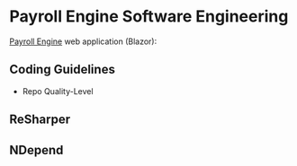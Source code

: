 # Payroll Engine Software Engineering

[Payroll Engine](https://github.com/Payroll-Engine) web application (Blazor):

## Coding Guidelines
- Repo Quality-Level

## ReSharper

## NDepend
